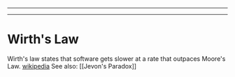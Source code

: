 
---
---
# Wirth's Law
Wirth's law states that software gets slower at a rate that outpaces Moore's Law. [wikipedia](https://en.wikipedia.org/wiki/Wirth%27s_law)
See also: [[Jevon's Paradox]]